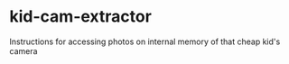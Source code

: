# kid-cam-extractor
Instructions for accessing photos on internal memory of that cheap kid's camera
